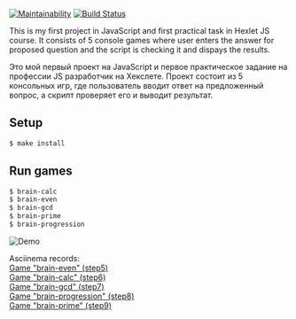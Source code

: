 [![Maintainability](https://api.codeclimate.com/v1/badges/5c4edec8bb09b3d57710/maintainability)](https://codeclimate.com/github/vad-s/frontend-project-lvl1/maintainability) [![Build Status](https://travis-ci.org/vad-s/frontend-project-lvl1.svg?branch=master)](https://travis-ci.org/vad-s/frontend-project-lvl1)

This is my first project in JavaScript and first practical task in Hexlet JS course. It consists of 5 console games where user enters the answer for proposed question and the script is checking it and dispays the results.

Это мой первый проект на JavaScript и первое практическое задание на профессии JS разработчик на Хекслете. Проект состоит из 5 консольных игр, где пользователь вводит ответ на предложенный вопрос, а скрипт проверяет его и выводит результат. 

## Setup

```sh
$ make install
```

## Run games

```sh
$ brain-calc
$ brain-even
$ brain-gcd
$ brain-prime
$ brain-progression

```
![Demo](/relative/path/to/img.jpg?raw=true "Demo example")

Asciinema records:<br>
<a href="https://asciinema.org/a/mygnkP8NjJdG5ymWMJFS5RYYs">Game "brain-even" (step5)</a><br>
<a href="https://asciinema.org/a/CYtCvs8fXMqxWKHsddNLXScY7">Game "brain-calc" (step6)</a><br>
<a href="https://asciinema.org/a/7GdXG17qeagDN9WvllAZ2Oi0O">Game "brain-gcd" (step7)</a><br>
<a href="https://asciinema.org/a/tMpSVfIk4cGfBKsF6FxfJPKHS">Game "brain-progression" (step8)</a><br>
<a href="https://asciinema.org/a/cvasb4SSUU1uP37tO6pCqPlAY">Game "brain-prime" (step9)</a>
